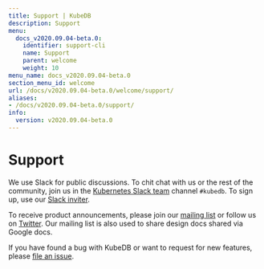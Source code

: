 ```yaml
---
title: Support | KubeDB
description: Support
menu:
  docs_v2020.09.04-beta.0:
    identifier: support-cli
    name: Support
    parent: welcome
    weight: 10
menu_name: docs_v2020.09.04-beta.0
section_menu_id: welcome
url: /docs/v2020.09.04-beta.0/welcome/support/
aliases:
- /docs/v2020.09.04-beta.0/support/
info:
  version: v2020.09.04-beta.0
---
```


# Support

We use Slack for public discussions. To chit chat with us or the rest of the community, join us in the [Kubernetes Slack team](https://kubernetes.slack.com/messages/C8149MREV/) channel `#kubedb`. To sign up, use our [Slack inviter](http://slack.kubernetes.io/).

To receive product announcements, please join our [mailing list](https://groups.google.com/forum/#!forum/kubedb) or follow us on [Twitter](https://twitter.com/KubeDB). Our mailing list is also used to share design docs shared via Google docs.

If you have found a bug with KubeDB or want to request for new features, please [file an issue](https://github.com/kubedb/project/issues/new).
